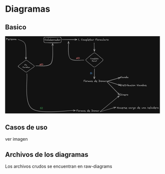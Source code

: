# Diagramas 

## Basico 

![basico1](./img/diagrama1.png)

## Casos de uso 

ver imagen

 
## Archivos de los diagramas 

Los archivos crudos se encuentran en raw-diagrams
